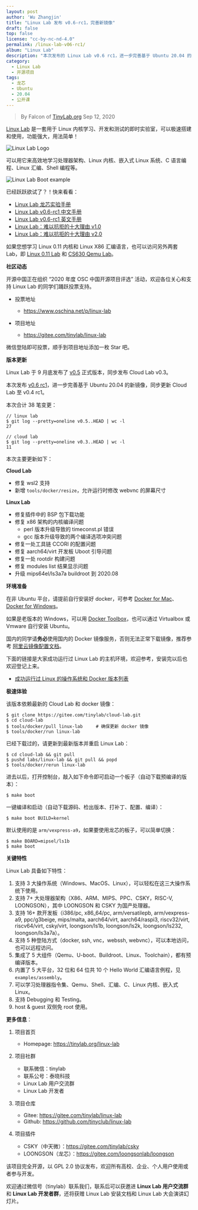 ```yaml
---
layout: post
author: 'Wu Zhangjin'
title: "Linux Lab 发布 v0.6-rc1，完善新镜像"
draft: false
top: false
license: "cc-by-nc-nd-4.0"
permalink: /linux-lab-v06-rc1/
album: "Linux Lab"
description: "本次发布的 Linux Lab v0.6 rc1，进一步完善基于 Ubuntu 20.04 的新镜像。"
category:
  - Linux Lab
  - 开源项目
tags:
  - 龙芯
  - Ubuntu
  - 20.04
  - 公开课
---
```


> By Falcon of [TinyLab.org][1]
> Sep 12, 2020

[Linux Lab](https://tinylab.org/linux-lab) 是一套用于 Linux 内核学习、开发和测试的即时实验室，可以极速搭建和使用，功能强大，用法简单！

![Linux Lab Logo](/wp-content/uploads/2020/10/linux-lab-logo.jpg)

可以用它来高效地学习处理器架构、Linux 内核、嵌入式 Linux 系统、C 语言编程、Linux 汇编、Shell 编程等。

![Linux Lab Boot example](/wp-content/uploads/2020/08/linux-lab-loongson.jpg)

已经跃跃欲试了？！快来看看：

  * [Linux Lab 龙芯实验手册](https://tinylab.org/pdfs/linux-lab-loongson-manual-v0.2.pdf)
  * [Linux Lab v0.6-rc1 中文手册](https://tinylab.org/pdfs/linux-lab-v0.6-rc1-manual-zh.pdf)
  * [Linux Lab v0.6-rc1 英文手册](https://tinylab.org/pdfs/linux-lab-v0.6-rc1-manual-en.pdf)
  * [Linux Lab：难以抗拒的十大理由 v1.0](https://tinylab.org/why-linux-lab/)
  * [Linux Lab：难以抗拒的十大理由 v2.0](https://tinylab.org/why-linux-lab-v2/)

如果您想学习 Linux 0.11 内核和 Linux X86 汇编语言，也可以访问另外两套 Lab，即 [Linux 0.11 Lab](https://tinylab.org/linux-0.11-lab) 和 [CS630 Qemu Lab](https://tinylab.org/cs630-qemu-lab)。

**社区动态**

开源中国正在组织 “2020 年度 OSC 中国开源项目评选” 活动，欢迎各位关心和支持 Linux Lab 的同学们踊跃投票支持。

* 投票地址
    * <https://www.oschina.net/p/linux-lab>

* 项目地址
    * <https://gitee.com/tinylab/linux-lab>

微信登陆即可投票，顺手到项目地址添加一枚 Star 吧。

**版本更新**

Linux Lab 于 9 月底发布了 [v0.5](https://gitee.com/tinylab/linux-lab/tree/v0.5/) 正式版本，同步发布 Cloud Lab v0.3。

本次发布 [v0.6 rc1](https://gitee.com/tinylab/linux-lab/tree/v0.6-rc1/)，进一步完善基于 Ubuntu 20.04 的新镜像，同步更新 Cloud Lab 至 v0.4 rc1。

本次合计 38 笔变更：

    // linux lab
    $ git log --pretty=oneline v0.5..HEAD | wc -l
    27

    // cloud lab
    $ git log --pretty=oneline v0.3..HEAD | wc -l
    11

本次主要更新如下：

**Cloud Lab**

* 修复 wsl2 支持
* 新增 `tools/docker/resize`，允许运行时修改 webvnc 的屏幕尺寸

**Linux Lab**

* 修复插件中的 BSP 包下载功能
* 修复 x86 架构的内核编译问题
    * perl 版本升级导致的 timeconst.pl 错误
    * gcc 版本升级导致的两个编译选项冲突问题
* 修复一处工具链 CCORI 的配置问题
* 修复 aarch64/virt 开发板 Uboot 引导问题
* 修复一处 rootdir 构建问题
* 修复 modules list 结果显示问题
* 升级 mips64el/ls3a7a buildroot 到 2020.08

**环境准备**

在非 Ubuntu 平台，请提前自行安装好 docker，可参考 [Docker for Mac](https://docs.docker.com/docker-for-mac/)、[Docker for Windows](https://docs.docker.com/docker-for-windows/)。

如果是老版本的 Windows，可以用 [Docker Toolbox](https://docs.docker.com/toolbox/overview/)，也可以通过 Virtualbox 或 Vmware 自行安装 Ubuntu。

国内的同学请**务必**使用国内的 Docker 镜像服务，否则无法正常下载镜像，推荐参考 [阿里云镜像配置文档](https://help.aliyun.com/document_detail/60750.html)。

下面的链接是大家成功运行过 Linux Lab 的主机环境，欢迎参考，安装完以后也欢迎登记上来。

* [成功运行过 Linux 的操作系统和 Docker 版本列表](https://gitee.com/tinylab/linux-lab/issues/I1FZBJ)

**极速体验**

该版本依赖最新的 Cloud Lab 和 docker 镜像：

    $ git clone https://gitee.com/tinylab/cloud-lab.git
    $ cd cloud-lab
    $ tools/docker/pull linux-lab     # 确保更新 docker 镜像
    $ tools/docker/run linux-lab

已经下载过的，请更新到最新版本并重启 Linux Lab：

    $ cd cloud-lab && git pull
    $ pushd labs/linux-lab && git pull && popd
    $ tools/docker/rerun linux-lab

进去以后，打开控制台，敲入如下命令即可启动一个板子（自动下载预编译的版本）：

    $ make boot

一键编译和启动（自动下载源码、检出版本、打补丁、配置、编译）：

    $ make boot BUILD=kernel

默认使用的是 `arm/vexpress-a9`，如果要使用龙芯的板子，可以简单切换：

    $ make BOARD=mipsel/ls1b
    $ make boot

**关键特性**

Linux Lab 具备如下特性：

1. 支持 3 大操作系统（Windows、MacOS、Linux），可以轻松在这三大操作系统下使用。
2. 支持 7+ 大处理器架构（X86、ARM、MIPS、PPC、CSKY，RISC-V, LOONGSON），其中 LOONGSON 和 CSKY 为国产处理器。
3. 支持 16+ 款开发板（i386/pc, x86_64/pc, arm/versatilepb, arm/vexpress-a9, ppc/g3beige, mips/malta, aarch64/virt, aarch64/raspi3, riscv32/virt, riscv64/virt, csky/virt, loongson/ls1b, loongson/ls2k, loongson/ls232, loongson/ls3a7a）。
4. 支持 5 种登陆方式（docker, ssh, vnc，webssh, webvnc），可以本地访问，也可以远程访问。
5. 集成了 5 大组件（Qemu、U-boot、Buildroot、Linux、Toolchain），都有预编译版本。
6. 内置了 5 大平台，32 位和 64 位共 10 个 Hello World 汇编语言例程，见 `examples/assembly`。
7. 可以学习处理器指令集、Qemu、Shell、汇编、C、Linux 内核、嵌入式 Linux。
8. 支持 Debugging 和 Testing。
9. host & guest 双侧免 root 使用。

**更多信息**：

1. 项目首页
    - Homepage: <https://tinylab.org/linux-lab>

2. 项目社群
    - 联系微信：tinylab
    - 联系公号：泰晓科技
    - Linux Lab 用户交流群
    - Linux Lab 开发者

3. 项目仓库
    - Gitee: <https://gitee.com/tinylab/linux-lab>
    - Github:  <https://github.com/tinyclub/linux-lab>

4. 项目插件
    - CSKY（中天微）：<https://gitee.com/tinylab/csky>
    - LOONGSON（龙芯）：<https://gitee.com/loongsonlab/loongson>

该项目完全开源，以 GPL 2.0 协议发布，欢迎所有高校、企业、个人用户使用或者参与开发。

欢迎通过微信号（tinylab）联系我们，联系后可以获邀进 **Linux Lab 用户交流群** 和 **Linux Lab 开发者群**，还将获赠 Linux Lab 安装文档和 Linux Lab 大会演讲幻灯片。

[1]: https://tinylab.org
